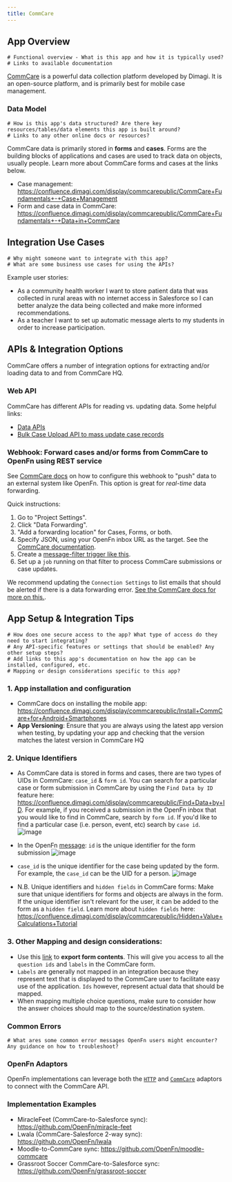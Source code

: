 ```yaml
---
title: CommCare
---
```


## App Overview
~~~ 
# Functional overview - What is this app and how it is typically used? 
# Links to available documentation
~~~ 
[CommCare](https://www.dimagi.com/commcare/) is a powerful data collection
platform developed by Dimagi. It is an open-source platform, and is primarily best for mobile case management.

### Data Model
~~~ 
# How is this app's data structured? Are there key resources/tables/data elements this app is built around? 
# Links to any other online docs or resources? 
~~~ 
CommCare data is primarily stored in **forms** and **cases**. Forms are the building blocks of applications and cases are used to track data on objects, usually people. 
Learn more about CommCare forms and cases at the links below.   
- Case management:  
https://confluence.dimagi.com/display/commcarepublic/CommCare+Fundamentals+-+Case+Management  
- Form and case data in CommCare: https://confluence.dimagi.com/display/commcarepublic/CommCare+Fundamentals+-+Data+in+CommCare


## Integration Use Cases
~~~ 
# Why might someone want to integrate with this app? 
# What are some business use cases for using the APIs? 
~~~ 

Example user stories:
- As a community health worker I want to store patient data that was collected in rural areas with no internet access in Salesforce so I can better analyze the data being collected and make more informed recommendations.
- As a teacher I want to set up automatic message alerts to my students in order to increase participation. 

## APIs & Integration Options

CommCare offers a number of integration options for extracting and/or loading
data to and from CommCare HQ.

### Web API

CommCare has different APIs for reading vs. updating data. Some helpful links:

- [Data APIs](https://confluence.dimagi.com/display/commcarepublic/Data+APIs)
- [Bulk Case Upload API to mass update case records](https://confluence.dimagi.com/display/commcarepublic/Bulk+Upload+Case+Data)

### Webhook: Forward cases and/or forms from CommCare to OpenFn using REST service

See
[CommCare docs](https://confluence.dimagi.com/pages/viewpage.action?pageId=12224128)
on how to configure this webhook to "push" data to an external system like
OpenFn. This option is great for _real-time_ data forwarding.

Quick instructions:

1. Go to "Project Settings".
2. Click "Data Forwarding".
3. "Add a forwarding location" for Cases, Forms, or both.
4. Specify JSON, using your OpenFn inbox URL as the target. See the
   [CommCare documentation](https://confluence.dimagi.com/pages/viewpage.action?pageId=12224128).
5. Create a
   [message-filter trigger like this](/documentation/build/triggers#match-a-message-with-a-fragment-inside-another-object-called-form).
6. Set up a `job` running on that filter to process CommCare submissions or case
   updates.

We recommend updating the `Connection Settings` to list emails that should be
alerted if there is a data forwarding error. [See the CommCare docs for more on this.](https://confluence.dimagi.com/pages/viewpage.action?pageId=12224128#EnablingDataIntegration(FormandCaseForwarding)-Errornotifications).

## App Setup & Integration Tips
~~~ 
# How does one secure access to the app? What type of access do they need to start integrating? 
# Any API-specific features or settings that should be enabled? Any other setup steps?  
# Add links to this app's documentation on how the app can be installed, configured, etc. 
# Mapping or design considerations specific to this app?
~~~
### 1. App installation and configuration
- CommCare docs on installing the mobile app: https://confluence.dimagi.com/display/commcarepublic/Install+CommCare+for+Android+Smartphones
- **App Versioning**: Ensure that you are always using the latest app version when testing, by updating your app and checking that the version matches the latest version in CommCare HQ

### 2. Unique Identifiers
- As CommCare data is stored in forms and cases, there are two types of UIDs in CommCare: `case_id` & `form id`. You can search for a particular case or form submission in CommCare by using the `Find Data by ID` feature here: https://confluence.dimagi.com/display/commcarepublic/Find+Data+by+ID. For example, if you received a submission in the OpenFn inbox that you would like to find in CommCare, search by `form id`. If you'd like to find a particular case (i.e. person, event, etc) search by `case id`.  
![image](https://user-images.githubusercontent.com/80456839/128649444-04f371ea-80b1-4c28-8d42-1591c0a96758.png)
- In the OpenFn [message](https://docs.openfn.org/documentation/getting-started/overview#messages):
`id` is the unique identifier for the form submission
![image](https://user-images.githubusercontent.com/80456839/128649481-83b3f7ee-c6a6-42f8-8752-2f4e96b7fa1f.png)

- `case_id` is the unique identifier for the case being updated by the form. For example, the `case_id` can be the UID for a person.
![image](https://user-images.githubusercontent.com/80456839/128649509-098a5418-4b72-4cec-a4d2-47c8bedaac25.png)

- N.B. Unique identifiers and `hidden fields` in CommCare forms: Make sure that unique identifiers for forms and objects are always in the form. If the unique identifier isn't relevant for the user, it can be added to the form as a `hidden field`. Learn more about `hidden fields` here: https://confluence.dimagi.com/display/commcarepublic/Hidden+Value+Calculations+Tutorial


### 3. Other Mapping and design considerations: 
- Use this [link](https://confluence.dimagi.com/display/commcarepublic/Export+Form+Contents) to **export form contents**. This will give you access to all the `question ids` and `labels` in the CommCare form. 
- `Labels` are generally not mapped in an integration because they represent text that is displayed to the CommCare user to facilitate easy use of the application. `Ids` however, represent actual data that should be mapped.
- When mapping multiple choice questions, make sure to consider how the answer choices should map to the source/destination system.

### Common Errors
~~~ 
# What ares some common error messages OpenFn users might encounter? Any guidance on how to troubleshoot?
~~~


### OpenFn Adaptors

OpenFn implementations can leverage both the [`HTTP`](https://github.com/OpenFn/language-http) and [`CommCare`](https://github.com/OpenFn/language-commcare) adaptors to connect with the CommCare API. 


### Implementation Examples

- MiracleFeet (CommCare-to-Salesforce sync): https://github.com/OpenFn/miracle-feet
- Lwala (CommCare-Salesforce 2-way sync): https://github.com/OpenFn/lwala
- Moodle-to-CommCare sync: https://github.com/OpenFn/moodle-commcare
- Grassroot Soccer CommCare-to-Salesforce sync: https://github.com/OpenFn/grassroot-soccer
